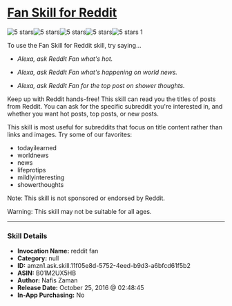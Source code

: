 # [Fan Skill for Reddit](http://alexa.amazon.com/#skills/amzn1.ask.skill.11f05e8d-5752-4eed-b9d3-a6bfcd61f5b2)
![5 stars](../../images/ic_star_black_18dp_1x.png)![5 stars](../../images/ic_star_black_18dp_1x.png)![5 stars](../../images/ic_star_black_18dp_1x.png)![5 stars](../../images/ic_star_black_18dp_1x.png)![5 stars](../../images/ic_star_black_18dp_1x.png) 1

To use the Fan Skill for Reddit skill, try saying...

* *Alexa, ask Reddit Fan what's hot.*

* *Alexa, ask Reddit Fan what's happening on world news.*

* *Alexa, ask Reddit Fan for the top post on shower thoughts.*

Keep up with Reddit hands-free! This skill can read you the titles of posts from Reddit. You can ask for the specific subreddit you're interested in, and whether you want hot posts, top posts, or new posts.

This skill is most useful for subreddits that focus on title content rather than links and images. Try some of our favorites:
- todayilearned
- worldnews
- news
- lifeprotips
- mildlyinteresting
- showerthoughts

Note: This skill is not sponsored or endorsed by Reddit.

Warning: This skill may not be suitable for all ages.

***

### Skill Details

* **Invocation Name:** reddit fan
* **Category:** null
* **ID:** amzn1.ask.skill.11f05e8d-5752-4eed-b9d3-a6bfcd61f5b2
* **ASIN:** B01M2UX5HB
* **Author:** Nafis Zaman
* **Release Date:** October 25, 2016 @ 02:48:45
* **In-App Purchasing:** No

